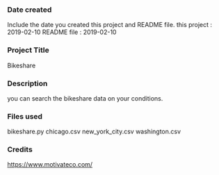 ### Date created
Include the date you created this project and README file.
this project : 2019-02-10
 README file : 2019-02-10

### Project Title
Bikeshare

### Description
you can search the bikeshare data on your conditions.

### Files used
bikeshare.py
chicago.csv
new_york_city.csv
washington.csv


### Credits
https://www.motivateco.com/
